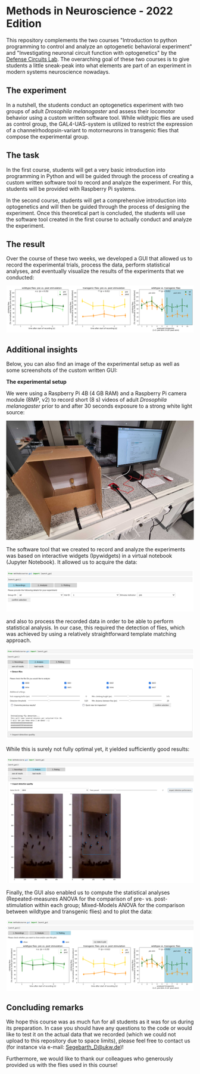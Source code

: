# Methods in Neuroscience - 2022 Edition

This repository complements the two courses "Introduction to python programming to control and analyze an optogenetic behavioral experiment" 
and "Investigating neuronal circuit function with optogenetics" by the [Defense Circuits Lab](https://www.defense-circuits-lab.com/).
The overarching goal of these two courses is to give students a little sneak-peak into what elements are part of an experiment 
in modern systems neuroscience nowadays. 

## The experiment

In a nutshell, the students conduct an optogenetics experiment with two groups of adult *Drosophila melanogaster* and assess their locomotor behavior 
using a custom written software tool. While wildtypic flies are used as control group, the GAL4-UAS-system is utilized to restrict the expression 
of a channelrhodopsin-variant to motorneurons in transgenic flies that compose the experimental group.

## The task

In the first course, students will get a very basic introduction into programming in Python and will be guided through the process of creating a 
custom written software tool to record and analyze the experiment. For this, students will be provided with Raspberry Pi systems.

In the second course, students will get a comprehensive introduction into optogenetics and will then be guided through the process of designing the experiment.
Once this theoretical part is concluded, the students will use the software tool created in the first course to actually conduct and analyze the experiment.


## The result

Over the course of these two weeks, we developed a GUI that allowed us to record the experimental trials, process the data, perform statistical analyses,
and eventually visualize the results of the experiments that we conducted:

![Results_2022](additional_files/statistical_analyses.png)

## Additional insights

Below, you can also find an image of the experimental setup as well as some screenshots of the custom written GUI:

**The experimental setup**

We were using a Raspberry Pi 4B (4 GB RAM) and a Raspberry Pi camera module (8MP, v2) to record short (8 s) videos of adult *Drosophila melanogaster* prior to
and after 30 seconds exposure to a strong white light source:

![Experimental_setup](additional_files/experimental_setup.png)

The software tool that we created to record and analyze the experiments was based on interactive widgets (Ipywidgets) in a virtual notebook (Jupyter Notebook).
It allowed us to acquire the data:

![Recording_screen](additional_files/screenshot_recording.png)

and also to process the recorded data in order to be able to perform statistical analysis. In our case, this required the detection of flies, which was achieved
by using a relatively straightforward template matching approach. 

![Detection_screen](additional_files/screenshot_detection.png)

While this is surely not fully optimal yet, it yielded sufficiently good results:

![Inspection_screen](additional_files/screenshot_inspection.png)

Finally, the GUI also enabled us to compute the statistical analyses (Repeated-measures ANOVA for the comparison of pre- vs. post- stimulation within each group; 
Mixed-Models ANOVA for the comparison between wildtype and transgenic flies) and to plot the data:

![Results_screen](additional_files/screenshot_results.png)

## Concluding remarks

We hope this course was as much fun for all students as it was for us during its preparation. In case you should have any questions to the code or would like to test it
on the actual data that we recorded (which we could not upload to this repository due to space limits), please feel free to contact us
(for instance via e-mail: Segebarth_D@ukw.de)!

Furthermore, we would like to thank our colleagues who generously provided us with the flies used in this course!


